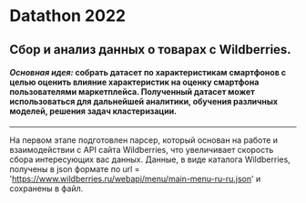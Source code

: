 # Datathon 2022 
## Сбор и анализ данных о товарах с Wildberries.

#### ***Основная идея:*** собрать датасет по характеристикам смартфонов с целью оценить влияние характеристик на оценку смартфона пользователями маркетплейса. Полученный датасет может использоваться для дальнейшей аналитики, обучения различных моделей, решения задач кластеризации.
---

На первом этапе подготовлен парсер, который основан на работе и взаимодействии с API сайта Wildberries, что увеличивает скорость сбора интересующих вас данных. Данные, в виде каталога Wildberries, получены в json формате по url = 'https://www.wildberries.ru/webapi/menu/main-menu-ru-ru.json' и сохранены в файл. 
